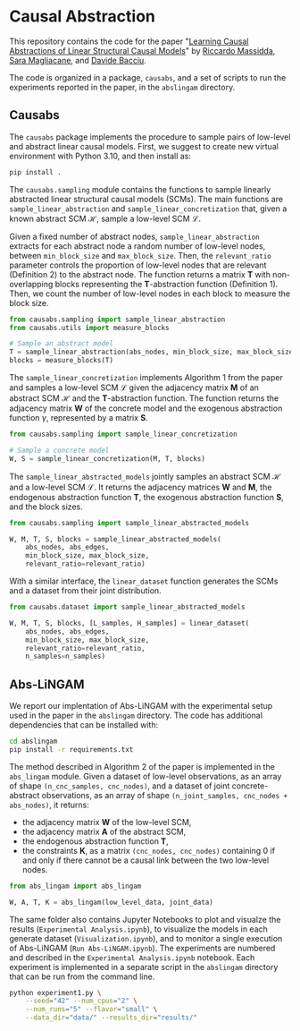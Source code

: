 # Causal Abstraction

This repository contains the code for the paper "[Learning Causal Abstractions of Linear Structural Causal Models](https://arxiv.org/abs/2406.00394)"
by [Riccardo Massidda](https://pages.di.unipi.it/massidda), [Sara Magliacane](https://saramagliacane.github.io/), and [Davide Bacciu](http://pages.di.unipi.it/bacciu/).

The code is organized in a package, `causabs`, and a set of scripts to run the experiments reported in the paper, in the `abslingam` directory.

## Causabs

The `causabs` package implements the procedure to sample pairs of low-level and abstract linear causal models. First, we suggest to create new virtual environment with Python 3.10, and then install as:

```bash
pip install .
```

The `causabs.sampling` module contains the functions to sample linearly abstracted linear structural causal models (SCMs). The main functions are `sample_linear_abstraction` and `sample_linear_concretization` that, given a known abstract SCM $\mathcal{H}$, sample a low-level SCM $\mathcal{L}$.

Given a fixed number of abstract nodes,
`sample_linear_abstraction` extracts
for each abstract node a random number
of low-level nodes, between `min_block_size` and `max_block_size`.
Then, the `relevant_ratio` parameter controls the proportion of low-level nodes
that are relevant (Definition 2) to the abstract node.
The function returns a matrix $\mathbf{T}$ with non-overlapping blocks
representing the $\mathbf{T}$-abstraction function (Definition 1).
Then, we count the number of low-level nodes in each block to measure the block size.

```python
from causabs.sampling import sample_linear_abstraction
from causabs.utils import measure_blocks

# Sample an abstract model
T = sample_linear_abstraction(abs_nodes, min_block_size, max_block_size, relevant_ratio)
blocks = measure_blocks(T)
```

The `sample_linear_concretization` implements Algorithm 1 from the paper and samples a low-level SCM $\mathcal{L}$ given the adjacency matrix $\mathbf{M}$ of an abstract SCM $\mathcal{H}$ and the $\mathbf{T}$-abstraction function. The function returns the adjacency matrix $\mathbf{W}$ of the concrete model and
the exogenous abstraction function $\gamma$, represented by a matrix $\mathbf{S}$.

```python
from causabs.sampling import sample_linear_concretization

# Sample a concrete model
W, S = sample_linear_concretization(M, T, blocks)
```

The `sample_linear_abstracted_models`
jointly samples an abstract SCM $\mathcal{H}$ and a low-level SCM $\mathcal{L}$.
It returns the adjacency matrices $\mathbf{W}$ and $\mathbf{M}$,
the endogenous abstraction function $\mathbf{T}$,
the exogenous abstraction function $\mathbf{S}$,
and the block sizes.

```python
from causabs.sampling import sample_linear_abstracted_models

W, M, T, S, blocks = sample_linear_abstracted_models(
    abs_nodes, abs_edges,
    min_block_size, max_block_size,
    relevant_ratio=relevant_ratio)
```

With a similar interface, the `linear_dataset` function
generates the SCMs and a dataset from their joint distribution.

```python
from causabs.dataset import sample_linear_abstracted_models

W, M, T, S, blocks, [L_samples, H_samples] = linear_dataset(
    abs_nodes, abs_edges,
    min_block_size, max_block_size,
    relevant_ratio=relevant_ratio,
    n_samples=n_samples)
```


## Abs-LiNGAM

We report our implentation of Abs-LiNGAM
with the experimental setup used in the paper
in the `abslingam` directory.
The code has additional dependencies
that can be installed with:

```bash
cd abslingam
pip install -r requirements.txt
```

The method described in Algorithm 2 of the paper
is implemented in the `abs_lingam` module.
Given a dataset of low-level observations,
as an array of shape `(n_cnc_samples, cnc_nodes)`,
and a dataset of joint concrete-abstract observations,
as an array of shape `(n_joint_samples, cnc_nodes + abs_nodes)`,
it returns:
- the adjacency matrix $\mathbf{W}$ of the low-level SCM,
- the adjacency matrix $\mathbf{A}$ of the abstract SCM,
- the endogenous abstraction function $\mathbf{T}$,
- the constraints $\mathbf{K}$, as a matrix `(cnc_nodes, cnc_nodes)` containing 0 if and only if there cannot be a causal link between the two low-level nodes.

```python
from abs_lingam import abs_lingam

W, A, T, K = abs_lingam(low_level_data, joint_data)
```

The same folder also contains Jupyter Notebooks to plot and visualze the results (`Experimental Analysis.ipynb`), to visualize the models in each generate dataset (`Visualization.ipynb`), and to monitor a single execution of Abs-LiNGAM (`Run Abs-LiNGAM.ipynb`). The experiments are numbered and described in the `Experimental Analysis.ipynb` notebook. Each experiment is implemented in a separate script in the `abslingam` directory that can be run from the command line.


```bash
python experiment1.py \
    --seed="42" --num_cpus="2" \
    --num_runs="5" --flavor="small" \
    --data_dir="data/" --results_dir="results/"
```